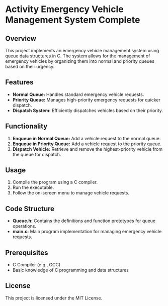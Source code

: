 # Activity Emergency Vehicle Management System Complete

## Overview
This project implements an emergency vehicle management system using queue data structures in C. The system allows for the management of emergency vehicles by organizing them into normal and priority queues based on their urgency.

## Features
- **Normal Queue:** Handles standard emergency vehicle requests.
- **Priority Queue:** Manages high-priority emergency requests for quicker dispatch.
- **Dispatch System:** Efficiently dispatches vehicles based on their priority.

## Functionality
1. **Enqueue in Normal Queue:** Add a vehicle request to the normal queue.
2. **Enqueue in Priority Queue:** Add a vehicle request to the priority queue.
3. **Dispatch Vehicle:** Retrieve and remove the highest-priority vehicle from the queue for dispatch.

## Usage
1. Compile the program using a C compiler.
2. Run the executable.
3. Follow the on-screen menu to manage vehicle requests.

## Code Structure
- **Queue.h:** Contains the definitions and function prototypes for queue operations.
- **main.c:** Main program implementation for managing emergency vehicle requests.

## Prerequisites
- C Compiler (e.g., GCC)
- Basic knowledge of C programming and data structures


## License
This project is licensed under the MIT License.
